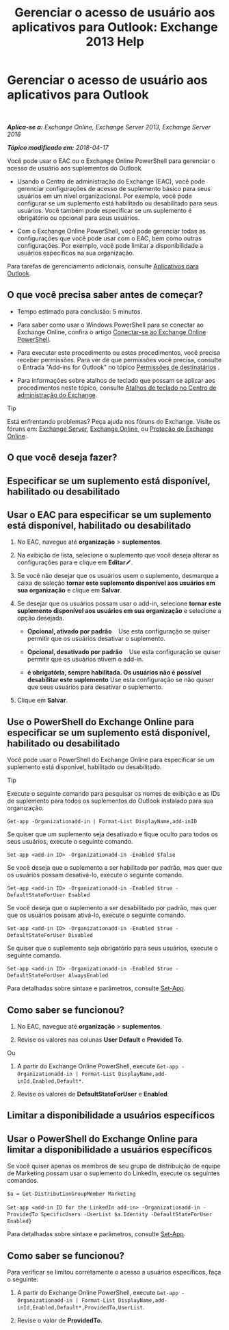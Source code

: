 ﻿---
title: 'Gerenciar o acesso de usuário aos aplicativos para Outlook: Exchange 2013 Help'
TOCTitle: Gerenciar o acesso de usuário aos aplicativos para Outlook
ms:assetid: e5833dec-a23a-439e-ac03-92671817bff8
ms:mtpsurl: https://technet.microsoft.com/pt-br/library/JJ943757(v=EXCHG.150)
ms:contentKeyID: 52058898
ms.date: 05/22/2018
mtps_version: v=EXCHG.150
ms.translationtype: MT
---

# Gerenciar o acesso de usuário aos aplicativos para Outlook

 

_**Aplica-se a:** Exchange Online, Exchange Server 2013, Exchange Server 2016_

_**Tópico modificado em:** 2018-04-17_

Você pode usar o EAC ou o Exchange Online PowerShell para gerenciar o acesso de usuário aos suplementos do Outlook.

  - Usando o Centro de administração do Exchange (EAC), você pode gerenciar configurações de acesso de suplemento básico para seus usuários em um nível organizacional. Por exemplo, você pode configurar se um suplemento está habilitado ou desabilitado para seus usuários. Você também pode especificar se um suplemento é obrigatório ou opcional para seus usuários.

  - Com o Exchange Online PowerShell, você pode gerenciar todas as configurações que você pode usar com o EAC, bem como outras configurações. Por exemplo, você pode limitar a disponibilidade a usuários específicos na sua organização.

Para tarefas de gerenciamento adicionais, consulte [Aplicativos para Outlook](add-ins-for-outlook-exchange-2013-help.md).

## O que você precisa saber antes de começar?

  - Tempo estimado para conclusão: 5 minutos.

  - Para saber como usar o Windows PowerShell para se conectar ao Exchange Online, confira o artigo [Conectar-se ao Exchange Online PowerShell](https://go.microsoft.com/fwlink/p/?linkid=396554).

  - Para executar este procedimento ou estes procedimentos, você precisa receber permissões. Para ver de que permissões você precisa, consulte o Entrada "Add-ins for Outlook" no tópico [Permissões de destinatários](recipients-permissions-exchange-2013-help.md) .

  - Para informações sobre atalhos de teclado que possam se aplicar aos procedimentos neste tópico, consulte [Atalhos de teclado no Centro de administração do Exchange](keyboard-shortcuts-in-the-exchange-admin-center-exchange-online-protection-help.md).


> [!TIP]
> Está enfrentando problemas? Peça ajuda nos fóruns do Exchange. Visite os fóruns em: <A href="https://go.microsoft.com/fwlink/p/?linkid=60612">Exchange Server</A>, <A href="https://go.microsoft.com/fwlink/p/?linkid=267542">Exchange Online</A>, ou <A href="https://go.microsoft.com/fwlink/p/?linkid=285351">Proteção do Exchange Online</A>..



## O que você deseja fazer?

## Especificar se um suplemento está disponível, habilitado ou desabilitado

## Usar o EAC para especificar se um suplemento está disponível, habilitado ou desabilitado

1.  No EAC, navegue até **organização** \> **suplementos**.

2.  Na exibição de lista, selecione o suplemento que você deseja alterar as configurações para e clique em **Editar**![Ícone de edição](images/JJ218640.6f53ccb2-1f13-4c02-bea0-30690e6ea71d(EXCHG.150).gif "Ícone de edição").

3.  Se você não desejar que os usuários usem o suplemento, desmarque a caixa de seleção **tornar este suplemento disponível aos usuários em sua organização** e clique em **Salvar**.

4.  Se desejar que os usuários possam usar o add-in, selecione **tornar este suplemento disponível aos usuários em sua organização** e selecione a opção desejada.
    
      - **Opcional, ativado por padrão**    Use esta configuração se quiser permitir que os usuários desativar o suplemento.
    
      - **Opcional, desativado por padrão**    Use esta configuração se quiser permitir que os usuários ativem o add-in.
    
      - **é obrigatória, sempre habilitada. Os usuários não é possível desabilitar este suplemento** Use esta configuração se não quiser que seus usuários para desativar o suplemento.

5.  Clique em **Salvar**.

## Use o PowerShell do Exchange Online para especificar se um suplemento está disponível, habilitado ou desabilitado

Você pode usar o PowerShell do Exchange Online para especificar se um suplemento está disponível, habilitado ou desabilitado.


> [!TIP]
> Execute o seguinte comando para pesquisar os nomes de exibição e as IDs de suplemento para todos os suplementos do Outlook instalado para sua organização.



    Get-app -Organizationadd-in | Format-List DisplayName,add-inID

Se quiser que um suplemento seja desativado e fique oculto para todos os seus usuários, execute o seguinte comando.

    Set-app <add-in ID> -Organizationadd-in -Enabled $false

Se você deseja que o suplemento a ser habilitada por padrão, mas quer que os usuários possam desativá-lo, execute o seguinte comando.

    Set-app <add-in ID> -Organizationadd-in -Enabled $true -DefaultStateForUser Enabled

Se você deseja que o suplemento a ser desabilitado por padrão, mas quer que os usuários possam ativá-lo, execute o seguinte comando.

    Set-app <add-in ID> -Organizationadd-in -Enabled $true -DefaultStateForUser Disabled

Se quiser que o suplemento seja obrigatório para seus usuários, execute o seguinte comando.

    Set-app <add-in ID> -Organizationadd-in -Enabled $true -DefaultStateForUser AlwaysEnabled

Para detalhadas sobre sintaxe e parâmetros, consulte [Set-App](https://technet.microsoft.com/pt-br/library/jj218630\(v=exchg.150\)).

## Como saber se funcionou?

1.  No EAC, navegue até **organização** \> **suplementos**.

2.  Revise os valores nas colunas **User Default** e **Provided To**.

Ou

1.  A partir do Exchange Online PowerShell, execute `Get-app -Organizationadd-in | Format-List DisplayName,add-inId,Enabled,Default*`.

2.  Revise os valores de **DefaultStateForUser** e **Enabled**.

## Limitar a disponibilidade a usuários específicos

## Usar o PowerShell do Exchange Online para limitar a disponibilidade a usuários específicos

Se você quiser apenas os membros de seu grupo de distribuição de equipe de Marketing possam usar o suplemento do LinkedIn, execute os seguintes comandos.

    $a = Get-DistributionGroupMember Marketing

    Set-app <add-in ID for the LinkedIn add-in> -Organizationadd-in -ProvidedTo SpecificUsers -UserList $a.Identity -DefaultStateForUser Enabled}

Para detalhadas sobre sintaxe e parâmetros, consulte [Set-App](https://technet.microsoft.com/pt-br/library/jj218630\(v=exchg.150\)).

## Como saber se funcionou?

Para verificar se limitou corretamente o acesso a usuários específicos, faça o seguinte:

1.  A partir do Exchange Online PowerShell, execute `Get-app -Organizationadd-in | Format-List DisplayName,add-inId,Enabled,Default*,ProvidedTo,UserList`.

2.  Revise o valor de **ProvidedTo**.

